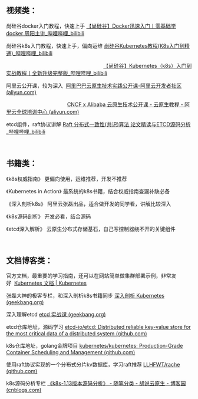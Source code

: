<h2>视频类：</h2>
<p>尚硅谷docker入门教程，快速上手&nbsp;<a href="https://www.bilibili.com/video/BV1Ls411n7mx?spm_id_from=333.1007.top_right_bar_window_default_collection.content.click">【尚硅谷】Docker迅速入门丨零基础学docker 周阳主讲_哔哩哔哩_bilibili</a></p>
<p>尚硅谷k8s入门教程，快速上手，偏向运维&nbsp;<a href="https://www.bilibili.com/video/BV1w4411y7Go?spm_id_from=333.999.0.0">尚硅谷Kubernetes教程(K8s入门到精通)_哔哩哔哩_bilibili</a></p>
<p>&nbsp; &nbsp; &nbsp; &nbsp; &nbsp; &nbsp; &nbsp; &nbsp; &nbsp; &nbsp; &nbsp; &nbsp; &nbsp; &nbsp; &nbsp; &nbsp; &nbsp; &nbsp; &nbsp; &nbsp; &nbsp; &nbsp; &nbsp; &nbsp; &nbsp; &nbsp; &nbsp; &nbsp; &nbsp; &nbsp; &nbsp; &nbsp; &nbsp; &nbsp;<a href="https://www.bilibili.com/video/BV1GT4y1A756?spm_id_from=333.999.0.0">【尚硅谷】Kubernetes（k8s）入门到实战教程丨全新升级完整版_哔哩哔哩_bilibili</a></p>
<p>阿里云公开课，较为深入&nbsp;&nbsp;<a href="https://developer.aliyun.com/learning/roadmap/cloudnative2020">阿里巴巴云原生技术实践公开课-阿里云开发者社区 (aliyun.com)</a></p>
<p>&nbsp; &nbsp; &nbsp; &nbsp; &nbsp; &nbsp; &nbsp; &nbsp; &nbsp; &nbsp; &nbsp; &nbsp; &nbsp; &nbsp; &nbsp; &nbsp; &nbsp; &nbsp; &nbsp; &nbsp; &nbsp;&nbsp;<a href="https://edu.aliyun.com/roadmap/cloudnative">CNCF x Alibaba 云原生技术公开课 - 云原生教程 - 阿里云全球培训中心 (aliyun.com)</a></p>
<p>etcd组件，raft协议讲解&nbsp;<a href="https://www.bilibili.com/video/BV1CK4y127Lj?spm_id_from=333.999.header_right.fav_list.click">Raft 分布式一致性(共识)算法 论文精读与ETCD源码分析_哔哩哔哩_bilibili</a></p>
<p>&nbsp;</p>
<h2>书籍类：</h2>
<p>《k8s权威指南》 更偏向使用，运维推荐，开发不推荐</p>
<p>《Kubernetes in Action》 最系统的k8s书籍，结合权威指南查漏补缺必备</p>
<p>《深入剖析k8s》 阿里云张磊出品，适合做开发的同学看，讲解比较深入</p>
<p>《k8s源码剖析》 开发必看，结合源码</p>
<p>《etcd深入解析》 云原生分布式存储基石，自己写控制器绕不开的关键组件</p>
<p>&nbsp;</p>
<h2>文档博客类：</h2>
<p>官方文档，最重要的学习指南，还可以在网站简单做集群部署示例，非常友好&nbsp;&nbsp;<a href="https://kubernetes.io/zh/docs/home/">Kubernetes 文档 | Kubernetes</a></p>
<p>张磊大神的极客专栏，和深入剖析k8s书籍同步&nbsp;<a href="https://time.geekbang.org/column/intro/100015201">深入剖析 Kubernetes (geekbang.org)</a></p>
<p>深入理解etcd&nbsp;<a href="https://time.geekbang.org/column/intro/100069901?tab=intro">etcd 实战课 (geekbang.org)</a></p>
<p>etcd仓库地址，源码学习&nbsp;<a href="https://github.com/etcd-io/etcd">etcd-io/etcd: Distributed reliable key-value store for the most critical data of a distributed system (github.com)</a></p>
<p>k8s仓库地址，golang金牌项目&nbsp;<a href="https://github.com/kubernetes/kubernetes">kubernetes/kubernetes: Production-Grade Container Scheduling and Management (github.com)</a></p>
<p>使用raft协议实现的一个分布式分片kv数据库，学习raft推荐&nbsp;<a href="https://github.com/LLHFWT/rache">LLHFWT/rache (github.com)</a></p>
<p>k8s源码分析专栏&nbsp;<a href="https://www.cnblogs.com/cloudgeek/category/1231156.html">《k8s-1.13版本源码分析》 - 随笔分类 - 胡说云原生 - 博客园 (cnblogs.com)</a></p>

